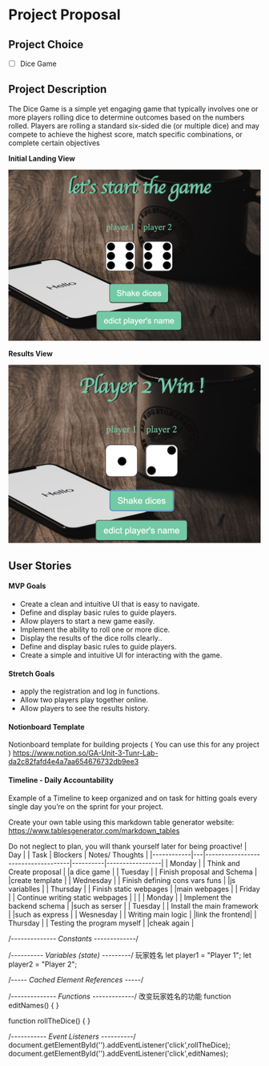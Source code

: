 # Project Proposal

## Project Choice 

- [ ] Dice Game

## Project Description 

The Dice Game is a simple yet engaging game that typically involves one or more players rolling dice to determine outcomes based on the numbers rolled. Players are rolling a standard six-sided die (or multiple dice) and may compete to achieve the highest score, match specific combinations, or complete certain objectives

**Initial Landing View**

![image](https://github.com/kevinsubmit/dice-game/blob/main/public/images/begin.png)

**Results View**

![image](https://github.com/kevinsubmit/dice-game/blob/main/public/images/result.png)

## User Stories

#### MVP Goals

- Create a clean and intuitive UI that is easy to navigate.
- Define and display basic rules to guide players.
- Allow players to start a new game easily.
- Implement the ability to roll one or more dice.
- Display the results of the dice rolls clearly..
- Define and display basic rules to guide players.
- Create a simple and intuitive UI for interacting with the game.

#### Stretch Goals

-  apply the registration and log in functions.
-  Allow two players play together online.
-  Allow players to see the results history.


#### Notionboard Template
Notionboard template for building projects ( You can use this for any project )
https://www.notion.so/GA-Unit-3-Tunr-Lab-da2c82fafd4e4a7aa654676732db9ee3

#### Timeline - Daily Accountability
Example of a Timeline to keep organized and on task for hitting goals every single day you’re on the sprint for your project.

Create your own table using this markdown table generator website:
https://www.tablesgenerator.com/markdown_tables

Do not neglect to plan, you will thank yourself later for being proactive!
| Day        |   | Task                               | Blockers | Notes/ Thoughts |
|------------|---|------------------------------------|----------|-----------------|
| Monday     |   | Think and Create proposal          |          |a dice game      |
| Tuesday    |   | Finish proposal and Schema         |          |create template  |
| Wednesday  |   | Finish defining cons vars funs     |          |js variablles    |
| Thursday   |   | Finish static webpages             |          |main  webpages   |
| Friday     |   | Continue writing  static webpages  |          |                 |
| Monday     |   | Implement the backend schema       |          |such as serser   |
| Tuesday    |   | Install the main framework         |          |such as express  |
| Wesnesday  |   | Writing main logic                 |          |link the frontend|
| Thursday   |   | Testing the program myself         |          |cheak again      |


/*-------------- Constants -------------*/


/*---------- Variables (state) ---------*/
玩家姓名
let player1 = "Player 1";
let player2 = "Player 2";

/*----- Cached Element References  -----*/

/*-------------- Functions -------------*/
 改变玩家姓名的功能
function editNames() {
}

function rollTheDice() {
}

/*----------- Event Listeners ----------*/
document.getElementById('').addEventListener('click',rollTheDice);
document.getElementById('').addEventListener('click',editNames);



